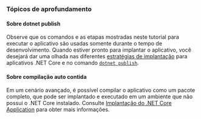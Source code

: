 ### Tópicos de aprofundamento

#### Sobre dotnet publish

Observe que os comandos e as etapas mostradas neste tutorial para executar o aplicativo são usadas somente durante o tempo de desenvolvimento. Quando estiver pronto para implantar o aplicativo, você desejará dar uma olhada nas diferentes [estratégias de implantação](https://docs.microsoft.com/pt-br/dotnet/core/deploying/index) para aplicativos .NET Core e no comando [`dotnet publish`](https://docs.microsoft.com/pt-br/dotnet/core/tools/dotnet-publish).



#### Sobre compilação auto contida

Em um cenário avançado, é possível compilar o aplicativo como um pacote completo, que pode ser implantado e executado em um ambiente que não possui o .NET Core instalado. Consulte [Implantação do .NET Core Application](https://docs.microsoft.com/pt-br/dotnet/core/deploying/index) para obter mais informações.


